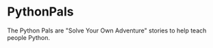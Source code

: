 PythonPals
==========

The Python Pals are "Solve Your Own Adventure" stories to help teach people Python.
